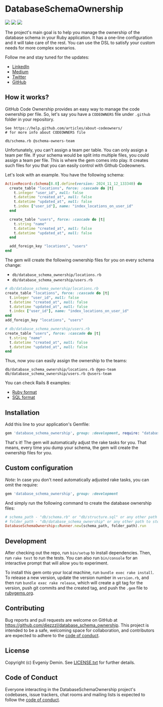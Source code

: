 # DatabaseSchemaOwnership

[![](https://badge.fury.io/rb/database_schema_ownership.svg)](https://badge.fury.io/rb/database_schema_ownership)
[![](https://github.com/djezzzl/database_schema_ownership/actions/workflows/tests.yml/badge.svg?branch=master)](https://github.com/djezzzl/database_schema_ownership/actions/workflows/tests.yml?query=event%3Aschedule)
[![](https://github.com/djezzzl/database_schema_ownership/actions/workflows/rubocop.yml/badge.svg?branch=master)](https://github.com/djezzzl/database_schema_ownership/actions/workflows/rubocop.yml?query=event%3Aschedule)

The project's main goal is to help you manage the ownership of the database schema in your Ruby application.
It has a one-line configuration and it will take care of the rest.
You can use the DSL to satisfy your custom needs for more complex scenarios.

Follow me and stay tuned for the updates:
- [LinkedIn](https://www.linkedin.com/in/evgeniydemin/)
- [Medium](https://evgeniydemin.medium.com/)
- [Twitter](https://twitter.com/EvgeniyDemin/)
- [GitHub](https://github.com/djezzzl)

## How it works?

GitHub Code Ownership provides an easy way to manage the code ownership per file.
So, let's say you have a `CODEOWNERS` file under `.github` folder in your repository.

```
See https://help.github.com/articles/about-codeowners/
# for more info about CODEOWNERS file

db/schema.rb @schema-owners-team
```

Unfortunately, you can't assign a team per table. You can only assign a team per file.
If your schema would be split into multiple files, you could assign a team per file.
This is where the gem comes into play. It creates such files for you that you can easily control with Github Codeowners.

Let's look with an example. You have the following schema:
```ruby
ActiveRecord::Schema[8.0].define(version: 2024_11_12_133340) do
  create_table "locations", force: :cascade do |t|
    t.integer "user_id", null: false
    t.datetime "created_at", null: false
    t.datetime "updated_at", null: false
    t.index ["user_id"], name: "index_locations_on_user_id"
  end

  create_table "users", force: :cascade do |t|
    t.string "name"
    t.datetime "created_at", null: false
    t.datetime "updated_at", null: false
  end

  add_foreign_key "locations", "users"
end
```

The gem will create the following ownership files for you on every schema change:
- `db/database_schema_ownership/locations.rb`
- `db/database_schema_ownership/users.rb`

```ruby
# db/database_schema_ownership/locations.rb
create_table "locations", force: :cascade do |t|
  t.integer "user_id", null: false
  t.datetime "created_at", null: false
  t.datetime "updated_at", null: false
  t.index ["user_id"], name: "index_locations_on_user_id"
end
add_foreign_key "locations", "users"

# db/database_schema_ownership/users.rb
create_table "users", force: :cascade do |t|
  t.string "name"
  t.datetime "created_at", null: false
  t.datetime "updated_at", null: false
end
```

Thus, now you can easily assign the ownership to the teams:
```
db/database_schema_ownership/locations.rb @geo-team
db/database_schema_ownership/users.rb @users-team
```

You can check Rails 8 examples:
- [Ruby format](https://github.com/djezzzl/database_schema_ownership/tree/master/rails8-example/db/database_schema_ownership)
- [SQL format](https://github.com/djezzzl/database_schema_ownership/tree/master/rails8-sql-example/db/database_schema_ownership)

## Installation

Add this line to your application's Gemfile:

```ruby
gem 'database_schema_ownership', group: :development, require: "database_schema_ownership/railtie"
```

That's it! The gem will automatically adjust the rake tasks for you. 
That means, every time you dump your schema, the gem will create the ownership files for you.

## Custom configuration

*Note:* In case you don't need automatically adjusted rake tasks, you can omit the require:

```ruby
gem 'database_schema_ownership', group: :development
```

And simply run the following command to create the database ownership files:
```ruby
# schema_path - "db/schema.rb" or "db/structure.sql" or any other path
# folder_path - "db/database_schema_ownership" or any other path to store the ownership files
DatabaseSchemaOwnership::Runner.new(schema_path, folder_path).run
```

## Development

After checking out the repo, run `bin/setup` to install dependencies. Then, run `rake test` to run the tests. You can also run `bin/console` for an interactive prompt that will allow you to experiment.

To install this gem onto your local machine, run `bundle exec rake install`. To release a new version, update the version number in `version.rb`, and then run `bundle exec rake release`, which will create a git tag for the version, push git commits and the created tag, and push the `.gem` file to [rubygems.org](https://rubygems.org).

## Contributing

Bug reports and pull requests are welcome on GitHub at https://github.com/djezzzl/database_schema_ownership. This project is intended to be a safe, welcoming space for collaboration, and contributors are expected to adhere to the [code of conduct](https://github.com/djezzzl/database_schema_ownership/blob/master/CODE_OF_CONDUCT.md).

## License

Copyright (c) Evgeniy Demin. See [LICENSE.txt](https://github.com/djezzzl/database_schema_ownership/blob/master/LICENSE.txt) for further details.

## Code of Conduct

Everyone interacting in the DatabaseSchemaOwnership project's codebases, issue trackers, chat rooms and mailing lists is expected to follow the [code of conduct](https://github.com/djezzzl/database_schema_ownership/blob/master/CODE_OF_CONDUCT.md).
